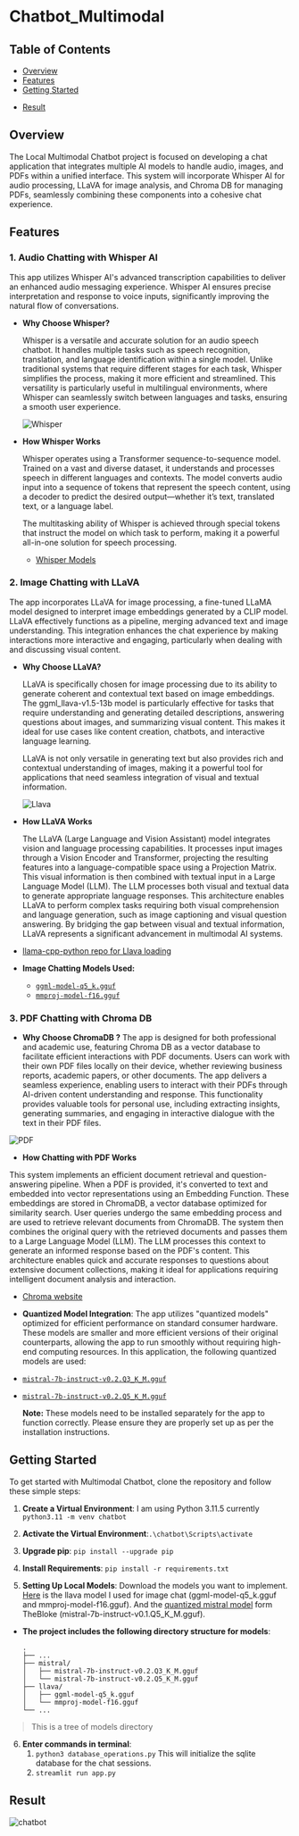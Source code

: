 # Chatbot_Multimodal

## Table of Contents

- [Overview](#overview)
- [Features](#features)
- [Getting Started](#getting-started)
<!-- - [PDF Retrievel Model Architecteur](#pdf-retrievel-model-architecteur) -->
- [Result](#result)

## Overview

The Local Multimodal Chatbot project is focused on developing a chat application that integrates multiple AI models to handle audio, images, and PDFs within a unified interface. This system will incorporate Whisper AI for audio processing, LLaVA for image analysis, and Chroma DB for managing PDFs, seamlessly combining these components into a cohesive chat experience.

## Features

### **1. Audio Chatting with Whisper AI**

This app utilizes Whisper AI's advanced transcription capabilities to deliver an enhanced audio messaging experience. Whisper AI ensures precise interpretation and response to voice inputs, significantly improving the natural flow of conversations.

- **Why Choose Whisper?**

  Whisper is a versatile and accurate solution for an audio speech chatbot. It handles multiple tasks such as speech recognition, translation, and language identification within a single model. Unlike traditional systems that require different stages for each task, Whisper simplifies the process, making it more efficient and streamlined. This versatility is particularly useful in multilingual environments, where Whisper can seamlessly switch between languages and tasks, ensuring a smooth user experience.

  ![Whisper](images/approach.png)

- **How Whisper Works**

  Whisper operates using a Transformer sequence-to-sequence model. Trained on a vast and diverse dataset, it understands and processes speech in different languages and contexts. The model converts audio input into a sequence of tokens that represent the speech content, using a decoder to predict the desired output—whether it’s text, translated text, or a language label.

  The multitasking ability of Whisper is achieved through special tokens that instruct the model on which task to perform, making it a powerful all-in-one solution for speech processing.

  - [Whisper Models](https://huggingface.co/collections/openai/whisper-release-6501bba2cf999715fd953013)

### **2. Image Chatting with LLaVA**

The app incorporates LLaVA for image processing, a fine-tuned LLaMA model designed to interpret image embeddings generated by a CLIP model. LLaVA effectively functions as a pipeline, merging advanced text and image understanding. This integration enhances the chat experience by making interactions more interactive and engaging, particularly when dealing with and discussing visual content.

- **Why Choose LLaVA?**

  LLaVA is specifically chosen for image processing due to its ability to generate coherent and contextual text based on image embeddings. The ggml_llava-v1.5-13b model is particularly effective for tasks that require understanding and generating detailed descriptions, answering questions about images, and summarizing visual content. This makes it ideal for use cases like content creation, chatbots, and interactive language learning.

  LLaVA is not only versatile in generating text but also provides rich and contextual understanding of images, making it a powerful tool for applications that need seamless integration of visual and textual information.

  ![Llava](images/LLaVA.png)

- **How LLaVA Works**

  The LLaVA (Large Language and Vision Assistant) model integrates vision and language processing capabilities. It processes input images through a Vision Encoder and Transformer, projecting the resulting features into a language-compatible space using a Projection Matrix. This visual information is then combined with textual input in a Large Language Model (LLM). The LLM processes both visual and textual data to generate appropriate language responses. This architecture enables LLaVA to perform complex tasks requiring both visual comprehension and language generation, such as image captioning and visual question answering. By bridging the gap between visual and textual information, LLaVA represents a significant advancement in multimodal AI systems.

- [llama-cpp-python repo for Llava loading](https://github.com/abetlen/llama-cpp-python)

- **Image Chatting Models Used:**

  - [`ggml-model-q5_k.gguf`](#https://huggingface.co/mys/ggml_llava-v1.5-7b/blob/main/ggml-model-q5_k.gguf)
  - [`mmproj-model-f16.gguf`](#https://huggingface.co/mys/ggml_llava-v1.5-7b/blob/main/mmproj-model-f16.gguf)

### **3. PDF Chatting with Chroma DB**

- **Why Choose ChromaDB ?**
  The app is designed for both professional and academic use, featuring Chroma DB as a vector database to facilitate efficient interactions with PDF documents. Users can work with their own PDF files locally on their device, whether reviewing business reports, academic papers, or other documents. The app delivers a seamless experience, enabling users to interact with their PDFs through AI-driven content understanding and response. This functionality provides valuable tools for personal use, including extracting insights, generating summaries, and engaging in interactive dialogue with the text in their PDF files.

![PDF](images/process.png)

- **How Chatting with PDF Works**

This system implements an efficient document retrieval and question-answering pipeline. When a PDF is provided, it's converted to text and embedded into vector representations using an Embedding Function. These embeddings are stored in ChromaDB, a vector database optimized for similarity search. User queries undergo the same embedding process and are used to retrieve relevant documents from ChromaDB. The system then combines the original query with the retrieved documents and passes them to a Large Language Model (LLM). The LLM processes this context to generate an informed response based on the PDF's content. This architecture enables quick and accurate responses to questions about extensive document collections, making it ideal for applications requiring intelligent document analysis and interaction.

- [Chroma website](https://docs.trychroma.com/)

- **Quantized Model Integration**: The app utilizes "quantized models" optimized for efficient performance on standard consumer hardware. These models are smaller and more efficient versions of their original counterparts, allowing the app to run smoothly without requiring high-end computing resources. In this application, the following quantized models are used:

- [`mistral-7b-instruct-v0.2.Q3_K_M.gguf`](#https://huggingface.co/TheBloke/Mistral-7B-Instruct-v0.1-GGUF/blob/main/mistral-7b-instruct-v0.1.Q3_K_M.gguf)
- [`mistral-7b-instruct-v0.2.Q5_K_M.gguf`](#https://huggingface.co/TheBloke/Mistral-7B-Instruct-v0.1-GGUF/blob/main/mistral-7b-instruct-v0.1.Q5_K_M.gguf)

  **Note:** These models need to be installed separately for the app to function correctly. Please ensure they are properly set up as per the installation instructions.

<!-- ## PDF Retrievel Model Architecture

This architecture outlines a document processing and question-answering system. It begins with document loading from various sources like URLs, PDFs, and databases. The loaded documents are then split into smaller segments. These splits are stored in a vector database for efficient retrieval. When a query or question is received, relevant splits are retrieved from the database. The system then generates a prompt combining the query and relevant document segments, which is passed to a Large Language Model (LLM). Finally, the LLM processes the prompt and generates an answer based on the provided context. This pipeline enables efficient information retrieval and question answering across large document collections.

![Architecteur](images/ChromaDB.png) -->

## Getting Started

To get started with Multimodal Chatbot, clone the repository and follow these simple steps:

1. **Create a Virtual Environment**: I am using Python 3.11.5 currently `python3.11 -m venv chatbot`

2. **Activate the Virtual Environment**:`.\chatbot\Scripts\activate `

3. **Upgrade pip**: `pip install --upgrade pip`

4. **Install Requirements**: `pip install -r requirements.txt`

5. **Setting Up Local Models**: Download the models you want to implement. [Here](https://huggingface.co/mys/ggml_llava-v1.5-7b/tree/main) is the llava model I used for image chat (ggml-model-q5_k.gguf and mmproj-model-f16.gguf). And the [quantized mistral model](https://huggingface.co/TheBloke/Mistral-7B-Instruct-v0.1-GGUF/blob/main/mistral-7b-instruct-v0.1.Q5_K_M.gguf) form TheBloke (mistral-7b-instruct-v0.1.Q5_K_M.gguf).

- **The project includes the following directory structure for models**:

      .
      ├── ...
      ├── mistral/
      │   ├── mistral-7b-instruct-v0.2.Q3_K_M.gguf
      │   └── mistral-7b-instruct-v0.2.Q5_K_M.gguf
      ├── llava/
      │   ├── ggml-model-q5_k.gguf
      │   └── mmproj-model-f16.gguf
      └── ...

> This is a tree of models directory

6. **Enter commands in terminal**:
   1. `python3 database_operations.py` This will initialize the sqlite database for the chat sessions.
   2. `streamlit run app.py`

## Result

![chatbot](images/chatbot.png)

